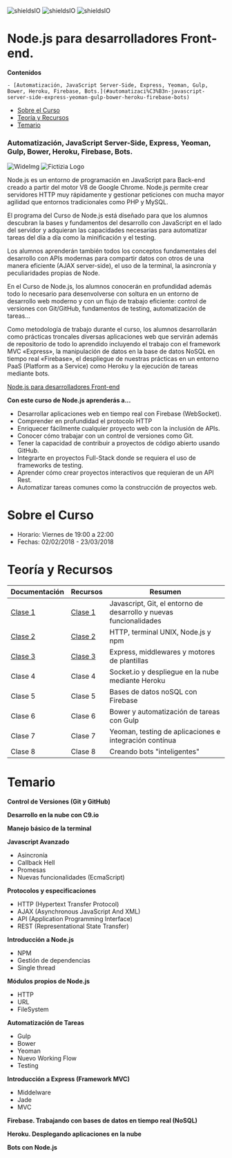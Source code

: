 ![shieldsIO](https://img.shields.io/github/issues/Fictizia/Curso-Node.js-para-desarrolladores-Front-end_ed5.svg)
![shieldsIO](https://img.shields.io/github/forks/Fictizia/Curso-Node.js-para-desarrolladores-Front-end_ed5.svg)
![shieldsIO](https://img.shields.io/github/stars/Fictizia/Curso-Node.js-para-desarrolladores-Front-end_ed5.svg)

# Node.js para desarrolladores Front-end.
<!-- START doctoc generated TOC please keep comment here to allow auto update -->
<!-- DON'T EDIT THIS SECTION, INSTEAD RE-RUN doctoc TO UPDATE -->
**Contenidos**

    - [Automatización, JavaScript Server-Side, Express, Yeoman, Gulp, Bower, Heroku, Firebase, Bots.](#automatizaci%C3%B3n-javascript-server-side-express-yeoman-gulp-bower-heroku-firebase-bots)
- [Sobre el Curso](#sobre-el-curso)
- [Teoría y Recursos](#teor%C3%ADa-y-recursos)
- [Temario](#temario)

<!-- END doctoc generated TOC please keep comment here to allow auto update -->

### Automatización, JavaScript Server-Side, Express, Yeoman, Gulp, Bower, Heroku, Firebase, Bots.

![WideImg](http://www.fictizia.com/assets/styles/styleImgs/wideBox/widebox_nodejs.png)
![Fictizia Logo](https://media.licdn.com/media/p/1/000/1ed/254/29475de.png)

Node.js es un entorno de programación en JavaScript para Back-end creado a partir del motor V8 de Google Chrome. Node.js permite crear servidores HTTP muy rápidamente y gestionar peticiones con mucha mayor agilidad que entornos tradicionales como PHP y MySQL.

El programa del Curso de Node.js está diseñado para que los alumnos descubran la bases y fundamentos del desarrollo con JavaScript en el lado del servidor y adquieran las capacidades necesarias para automatizar tareas del día a día como la minificación y el testing.

Los alumnos aprenderán también todos los conceptos fundamentales del desarrollo con APIs modernas para compartir datos con otros de una manera eficiente (AJAX server-side), el uso de la terminal, la asincronía y peculiaridades propias de Node.

En el Curso de Node.js, los alumnos conocerán en profundidad además todo lo necesario para desenvolverse con soltura en un entorno de desarrollo web moderno y con un flujo de trabajo eficiente: control de versiones con Git/GitHub, fundamentos de testing, automatización de tareas...

Como metodología de trabajo durante el curso, los alumnos desarrollarán como prácticas troncales diversas aplicaciones web que servirán además de repositorio de todo lo aprendido incluyendo el trabajo con el framework MVC «Express», la manipulación de datos en la base de datos NoSQL en tiempo real «Firebase», el despliegue de nuestras prácticas en un entorno PaaS (Platform as a Service) como Heroku y la ejecución de tareas mediante bots.

[Node.js para desarrolladores Front-end](http://www.fictizia.com/formacion/curso_nodejs)


**Con este curso de Node.js aprenderás a...**
* Desarrollar aplicaciones web en tiempo real con Firebase (WebSocket).
* Comprender en profundidad el protocolo HTTP
* Enriquecer fácilmente cualquier proyecto web con la inclusión de APIs.
* Conocer cómo trabajar con un control de versiones como Git.
* Tener la capacidad de contribuir a proyectos de código abierto usando GitHub.
* Integrarte en proyectos Full-Stack donde se requiera el uso de frameworks de testing.
* Aprender cómo crear proyectos interactivos que requieran de un API Rest.
* Automatizar tareas comunes como la construcción de proyectos web.

Sobre el Curso
=================
* Horario: Viernes de 19:00 a 22:00
* Fechas: 02/02/2018 - 23/03/2018

Teoría y Recursos
=================

| Documentación | Recursos | Resumen |
|--------|---------|---------|
| [Clase 1](clase1/README.md) | [Clase 1](clase1/recursos.md) | Javascript, Git, el entorno de desarrollo y nuevas funcionalidades |
| [Clase 2](clase2/README.md) | [Clase 2](clase2/recursos.md) | HTTP, terminal UNIX, Node.js y npm |
| [Clase 3](clase3/README.md) | [Clase 3](clase3/recursos.md) | Express, middlewares y motores de plantillas |
| Clase 4 | Clase 4 | Socket.io y despliegue en la nube mediante Heroku |
| Clase 5 | Clase 5 | Bases de datos noSQL con Firebase |
| Clase 6 | Clase 6 | Bower y automatización de tareas con Gulp |
| Clase 7 | Clase 7 | Yeoman, testing de aplicaciones e integración contínua |
| Clase 8 | Clase 8 | Creando bots "inteligentes" |


Temario
=================

**Control de Versiones (Git y GitHub)**

**Desarrollo en la nube con C9.io**

**Manejo básico de la terminal**

**Javascript Avanzado**
* Asincronía
* Callback Hell
* Promesas
* Nuevas funcionalidades (EcmaScript)

**Protocolos y especificaciones**
* HTTP (Hypertext Transfer Protocol)
* AJAX (Asynchronous JavaScript And XML)
* API (Application Programming Interface)
* REST (Representational State Transfer)

**Introducción a Node.js**
* NPM
* Gestión de dependencias
* Single thread

**Módulos propios de Node.js**
* HTTP
* URL
* FileSystem

**Automatización de Tareas**
* Gulp
* Bower
* Yeoman
* Nuevo Working Flow
* Testing

**Introducción a Express (Framework MVC)**
* Middelware
* Jade
* MVC

**Firebase. Trabajando con bases de datos en tiempo real (NoSQL)**

**Heroku. Desplegando aplicaciones en la nube**

**Bots con Node.js**
